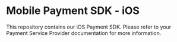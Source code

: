 # Mobile Payment SDK - iOS

This repository contains our iOS Payment SDK. Please refer to your Payment Service Provider documentation for more information.
